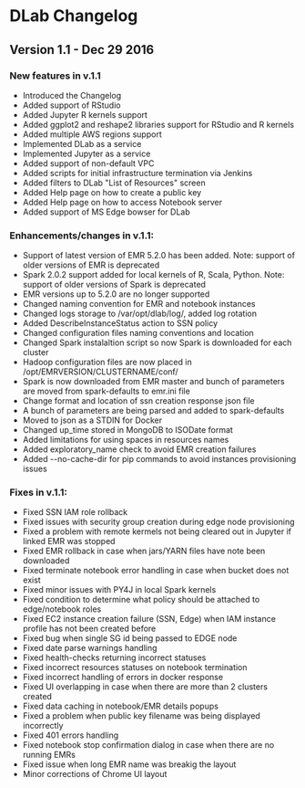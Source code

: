 # DLab Changelog

## Version 1.1 - Dec 29 2016

### New features in v.1.1
- Introduced the Changelog
- Added support of RStudio
- Added Jupyter R kernels support
- Added ggplot2 and reshape2 libraries support for RStudio and R kernels
- Added multiple AWS regions support
- Implemented DLab as a service
- Implemented Jupyter as a service
- Added support of non-default VPC
- Added scripts for initial infrastructure termination via Jenkins
- Added filters to DLab "List of Resources" screen
- Added Help page on how to create a public key
- Added Help page on how to access Notebook server
- Added support of MS Edge bowser for DLab

### Enhancements/changes in v.1.1:
- Support of latest version of EMR 5.2.0 has been added. Note: support of older versions of EMR is deprecated
- Spark 2.0.2 support added for local kernels of R, Scala, Python. Note: support of older versions of Spark is deprecated
- EMR versions up to 5.2.0 are no longer supported
- Changed naming convention for EMR and notebook instances
- Changed logs storage to /var/opt/dlab/log/, added log rotation
- Added DescribeInstanceStatus action to SSN policy
- Changed configuration files naming conventions and location
- Changed Spark instalaltion script so now Spark is downloaded for each cluster
- Hadoop configuration files are now placed in /opt/EMRVERSION/CLUSTERNAME/conf/
- Spark is now downloaded from EMR master and bunch of parameters are moved from spark-defaults to emr.ini file
- Сhange format and location of ssn creation response json file
- A bunch of parameters are being parsed and added to spark-defaults
- Moved to json as a STDIN for Docker
- Changed up_time stored in MongoDB to ISODate format
- Added limitations for using spaces in resources names
- Added exploratory_name check to avoid EMR creation failures
- Added --no-cache-dir for pip commands to avoid instances provisioning issues

### Fixes in v.1.1:
- Fixed SSN IAM role rollback
- Fixed issues with security group creation during edge node provisioning
- Fixed a problem with remote kermels not being cleared out in Jupyter if linked EMR was stopped
- Fixed EMR rollback in case when jars/YARN files have note been downloaded
- Fixed terminate notebook error handling in case when bucket does not exist
- Fixed minor issues with PY4J in local Spark kernels
- Fixed condition to determine what policy should be attached to edge/notebook roles
- Fixed EC2 instance creation failure (SSN, Edge) when IAM instance profile has not been created before
- Fixed bug when single SG id being passed to EDGE node
- Fixed date parse warnings handling
- Fixed health-checks returning incorrect statuses
- Fixed incorrect resources statuses on notebook termination
- Fixed incorrect handling of errors in docker response
- Fixed UI overlapping in case when there are more than 2 clusters created
- Fixed data caching in notebook/EMR details popups
- Fixed a problem when public key filename was being displayed incorrectly
- Fixed 401 errors handling
- Fixed notebook stop confirmation dialog in case when there are no running EMRs
- Fixed issue when long EMR name was breakig the layout
- Minor corrections of Chrome UI layout
